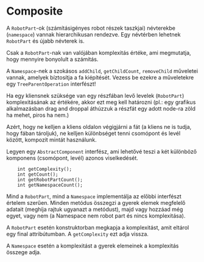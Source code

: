 # Composite

A `RobotPart`-ok (számításigényes robot részek taszkjai) névterekbe (`namespace`) vannak hierarchikusan rendezve. 
Egy névtérben lehetnek `RobotPart` és újabb névterek is.

Csak a `RobotPart`-nak van valójában komplexitás értéke, ami megmutatja, hogy mennyire bonyolult a számítás.

A `Namespace`-nek a szokásos `addChild`, `getChildCount`, `removeChild` műveletei vannak,
amelyek bíztosítja a fa kiépítését. Vezess be ezekre a műveletekre egy `TreeParentOperation` interfészt! 

Ha egy kliensnek szüksége van egy részfában levő levelek (`RobotPart`) komplexitásának az értékére, akkor ezt meg kell 
határozni (pl.: egy grafikus alkalmazásban drag and droppal áthúzzuk a részfát egy adott node-ra zöld ha mehet, piros ha nem.)

Azért, hogy ne kelljen a kliens oldalon végigjárni a fát (a kliens ne is tudja, hogy fában tároljuk), ne kelljen különbséget tenni csomópont és levél között,
kompozit mintát használunk.

Legyen egy `AbstractComponent` interfész, ami lehetővé teszi a két különböző komponens (csomópont, levél) azonos viselkedését.
```
	int getComplexity();
	int getCount();
	int getRobotPartCount();
	int getNamespaceCount();
```
	
Mind a `RobotPart`, mind a `Namespace` implementálja az előbbi interfészt értelem szerűen. Minden metódus összegzi a gyerek elemek megfelelő adatait (meghíja rajtuk ugyanazt a metódust), majd vagy hozzáad még egyet, vagy nem (a Namespace nem robot part és nincs komplexitása).

A `RobotPart` esetén konstruktorban megkapja a komplexitást, amit eltárol egy final attribútumban.
A `getComplexity` ezt adja vissza.

A `Namespace` esetén a komplexitást a gyerek elemeinek a komplexitás összege adja.
